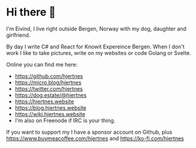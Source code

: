 # Hi there 👋

I'm Eivind, I live right outside Bergen, Norway with my dog, daughter and girlfriend. 

By day I write C# and React for Knowit Expereince Bergen. When I don't work I like to take pictures, write on my websites or code Golang or Svelte. 

Online you can find me here:

- <https://github.com/hjertnes>
- <https://micro.blog/hjertnes>
- <https://twitter.com/hjertnes>
- <https://dog.estate/@hjertnes>
- <https://hjertnes.website>
- <https://blog.hjertnes.website>
- <https://wiki.hjertnes.website>
- I'm also on Freenode if IRC is your thing. 

If you want to support my I have a sponsor account on Github, plus <https://www.buymeacoffee.com/hjertnes> and <https://ko-fi.com/hjertnes>
